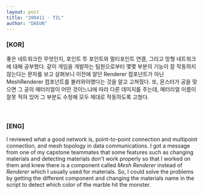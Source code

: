 ```yaml
---
layout: post
title: "200411 - TIL"
author: "DAEUN"
---
```


### [KOR]
좋은 네트워크란 무엇인지, 포인트 투 포인트와 멀티포인트 연결, 그리고 망형 네트워크에 대해 공부했다. 같이 게임을 개발하는 팀원으로부터 몇몇 부분의 기능이 잘 작동하지 않는다는 문자를 보고 살펴보니 이전에 알던 Renderer 컴포넌트가 아닌 MeshRenderer 컴포넌트를 불러와야했다는 것을 알고 고쳐줬다. 또, 몬스터가 공을 맞으면 그 공의 매터리얼이 어떤 것이느냐에 따라 다른 데미지를 주는데, 매터리얼 이름이 잘못 적혀 있어 그 부분도 수정해 모두 제대로 작동하도록 고쳤다.
<br><br><br>
### [ENG]
I reviewed what a good network is, point-to-point connection and multipoint connection, and mesh topology in data communications. I got a message from one of my capstone teammates that some features such as changing materials and detecting materials don't work properly so that I worked on them and knew there is a component called _Mesh Renderer_ instead of _Renderer_ which I usually used for materials. So, I could solve the problems by getting the different component and changing the materials name in the script to detect which color of the marble hit the monster.